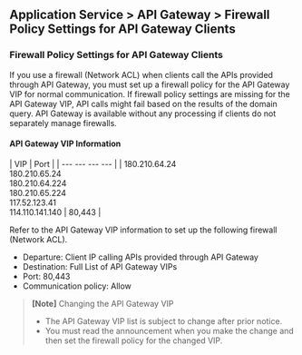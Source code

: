 ## Application Service > API Gateway > Firewall Policy Settings for API Gateway Clients 

### Firewall Policy Settings for API Gateway Clients 

If you use a firewall (Network ACL) when clients call the APIs provided through API Gateway, you must set up a firewall policy for the API Gateway VIP for normal communication. 
If firewall policy settings are missing for the API Gateway VIP, API calls might fail based on the results of the domain query. 
API Gateway is available without any processing if clients do not separately manage firewalls.

#### API Gateway VIP Information

| VIP | Port | 
| --- --- --- --- | 
| 180.210.64.24<br>180.210.65.24<br>180.210.64.224<br>180.210.65.224<br>117.52.123.41<br>114.110.141.140 | 80,443 |

Refer to the API Gateway VIP information to set up the following firewall (Network ACL).
* Departure: Client IP calling APIs provided through API Gateway 
* Destination: Full List of API Gateway VIPs
* Port: 80,443 
* Communication policy: Allow 

> **[Note]** Changing the API Gateway VIP 
> * The API Gateway VIP list is subject to change after prior notice. 
> * You must read the announcement when you make the change and then set the firewall policy for the changed VIP.